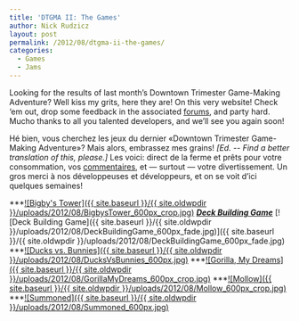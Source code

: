 ```yaml
---
title: 'DTGMA II: The Games'
author: Nick Rudzicz
layout: post
permalink: /2012/08/dtgma-ii-the-games/
categories:
  - Games
  - Jams
---
```


Looking for the results of last month&#8217;s Downtown Trimester Game-Making Adventure? Well kiss my grits, here they are! On this very website! Check &#8216;em out, drop some feedback in the associated [forums](http://oldforum.mrgs.ca/index.php/topic,39.0.html), and party hard.
Mucho thanks to all you talented developers, and we&#8217;ll see you again soon!

H&eacute; bien, vous cherchez les jeux du dernier &laquo;Downtown Trimester Game-Making Adventure&raquo;? Mais alors, embrassez mes grains! *[Ed. -- Find a better translation of this, please.]* Les voici: direct de la ferme et pr&ecirc;ts pour votre consommation, vos [commentaires](http://oldforum.mrgs.ca/index.php/topic,39.0.html), et &#8212; surtout &#8212; votre divertissement.
Un gros merci &agrave; nos d&eacute;veloppeuses et d&eacute;veloppeurs, et on se voit d&#8217;ici quelques semaines!

        

***[![Bigby&#039;s Tower]({{ site.baseurl }}/{{ site.oldwpdir }}/uploads/2012/08/BigbysTower_600px_crop.jpg)](http://oldforum.mrgs.ca/index.php/topic,40.0.html)
***[Deck Building Game]()***
 [![Deck Building Game]({{ site.baseurl }}/{{ site.oldwpdir }}/uploads/2012/08/DeckBuildingGame_600px_fade.jpg)]({{ site.baseurl }}/{{ site.oldwpdir }}/uploads/2012/08/DeckBuildingGame_600px_fade.jpg)
***[![Ducks vs. Bunnies]({{ site.baseurl }}/{{ site.oldwpdir }}/uploads/2012/08/DucksVsBunnies_600px.jpg)](http://oldforum.mrgs.ca/index.php/topic,46.0.html)
***[![Gorilla, My Dreams]({{ site.baseurl }}/{{ site.oldwpdir }}/uploads/2012/08/GorillaMyDreams_600px_crop.jpg)](http://oldforum.mrgs.ca/index.php/topic,44.0.html)
***[![Mollow]({{ site.baseurl }}/{{ site.oldwpdir }}/uploads/2012/08/Mollow_600px_crop.jpg)](http://oldforum.mrgs.ca/index.php/topic,42.0.html)
***[![Summoned]({{ site.baseurl }}/{{ site.oldwpdir }}/uploads/2012/08/Summoned_600px.jpg)](http://oldforum.mrgs.ca/index.php/topic,47.0.html)
